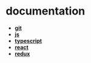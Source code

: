 # documentation


* **<a href="./git/readme.md">git</a>**
* **<a href="./js/readme.md">js</a>**
* **<a href="./typescript/readme.md">typescript</a>**
* **<a href="./react/readme.md">react</a>**
* **<a href="./redux/readme.md">redux</a>**

